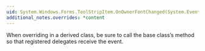 ```yaml
---
uid: System.Windows.Forms.ToolStripItem.OnOwnerFontChanged(System.EventArgs)
additional_notes.overrides: *content
---
```


<p>When overriding <xref href="System.Windows.Forms.ToolStripItem.OnOwnerFontChanged(System.EventArgs)"></xref> in a derived class, be sure to call the base class’s <xref href="System.Windows.Forms.ToolStripItem.OnOwnerFontChanged(System.EventArgs)"></xref> method so that registered delegates receive the event.</p>


